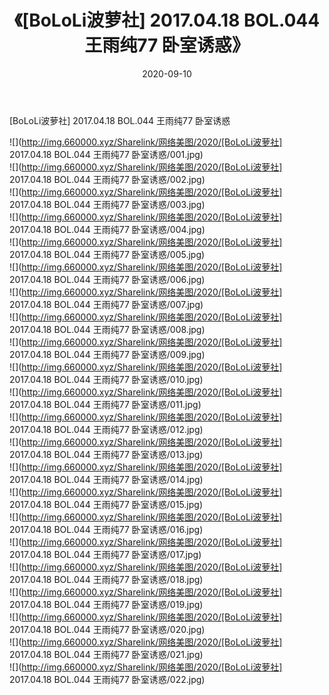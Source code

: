 ﻿---
layout: post
title:  《[BoLoLi波萝社] 2017.04.18 BOL.044 王雨纯77 卧室诱惑》
date:   2020-09-10
img: http://img.660000.xyz/Sharelink/网络美图/2020/[BoLoLi波萝社] 2017.04.18 BOL.044 王雨纯77 卧室诱惑/000.jpg
categories: [美女, 清纯, 唯美]
---

[BoLoLi波萝社] 2017.04.18 BOL.044 王雨纯77 卧室诱惑

  ![](http://img.660000.xyz/Sharelink/网络美图/2020/[BoLoLi波萝社] 2017.04.18 BOL.044 王雨纯77 卧室诱惑/001.jpg) <br> ![](http://img.660000.xyz/Sharelink/网络美图/2020/[BoLoLi波萝社] 2017.04.18 BOL.044 王雨纯77 卧室诱惑/002.jpg) <br> ![](http://img.660000.xyz/Sharelink/网络美图/2020/[BoLoLi波萝社] 2017.04.18 BOL.044 王雨纯77 卧室诱惑/003.jpg) <br> ![](http://img.660000.xyz/Sharelink/网络美图/2020/[BoLoLi波萝社] 2017.04.18 BOL.044 王雨纯77 卧室诱惑/004.jpg) <br> ![](http://img.660000.xyz/Sharelink/网络美图/2020/[BoLoLi波萝社] 2017.04.18 BOL.044 王雨纯77 卧室诱惑/005.jpg) <br> ![](http://img.660000.xyz/Sharelink/网络美图/2020/[BoLoLi波萝社] 2017.04.18 BOL.044 王雨纯77 卧室诱惑/006.jpg) <br> ![](http://img.660000.xyz/Sharelink/网络美图/2020/[BoLoLi波萝社] 2017.04.18 BOL.044 王雨纯77 卧室诱惑/007.jpg) <br> ![](http://img.660000.xyz/Sharelink/网络美图/2020/[BoLoLi波萝社] 2017.04.18 BOL.044 王雨纯77 卧室诱惑/008.jpg) <br> ![](http://img.660000.xyz/Sharelink/网络美图/2020/[BoLoLi波萝社] 2017.04.18 BOL.044 王雨纯77 卧室诱惑/009.jpg) <br> ![](http://img.660000.xyz/Sharelink/网络美图/2020/[BoLoLi波萝社] 2017.04.18 BOL.044 王雨纯77 卧室诱惑/010.jpg) <br> ![](http://img.660000.xyz/Sharelink/网络美图/2020/[BoLoLi波萝社] 2017.04.18 BOL.044 王雨纯77 卧室诱惑/011.jpg) <br> ![](http://img.660000.xyz/Sharelink/网络美图/2020/[BoLoLi波萝社] 2017.04.18 BOL.044 王雨纯77 卧室诱惑/012.jpg) <br> ![](http://img.660000.xyz/Sharelink/网络美图/2020/[BoLoLi波萝社] 2017.04.18 BOL.044 王雨纯77 卧室诱惑/013.jpg) <br> ![](http://img.660000.xyz/Sharelink/网络美图/2020/[BoLoLi波萝社] 2017.04.18 BOL.044 王雨纯77 卧室诱惑/014.jpg) <br> ![](http://img.660000.xyz/Sharelink/网络美图/2020/[BoLoLi波萝社] 2017.04.18 BOL.044 王雨纯77 卧室诱惑/015.jpg) <br> ![](http://img.660000.xyz/Sharelink/网络美图/2020/[BoLoLi波萝社] 2017.04.18 BOL.044 王雨纯77 卧室诱惑/016.jpg) <br> ![](http://img.660000.xyz/Sharelink/网络美图/2020/[BoLoLi波萝社] 2017.04.18 BOL.044 王雨纯77 卧室诱惑/017.jpg) <br> ![](http://img.660000.xyz/Sharelink/网络美图/2020/[BoLoLi波萝社] 2017.04.18 BOL.044 王雨纯77 卧室诱惑/018.jpg) <br> ![](http://img.660000.xyz/Sharelink/网络美图/2020/[BoLoLi波萝社] 2017.04.18 BOL.044 王雨纯77 卧室诱惑/019.jpg) <br> ![](http://img.660000.xyz/Sharelink/网络美图/2020/[BoLoLi波萝社] 2017.04.18 BOL.044 王雨纯77 卧室诱惑/020.jpg) <br> ![](http://img.660000.xyz/Sharelink/网络美图/2020/[BoLoLi波萝社] 2017.04.18 BOL.044 王雨纯77 卧室诱惑/021.jpg) <br> ![](http://img.660000.xyz/Sharelink/网络美图/2020/[BoLoLi波萝社] 2017.04.18 BOL.044 王雨纯77 卧室诱惑/022.jpg) <br>